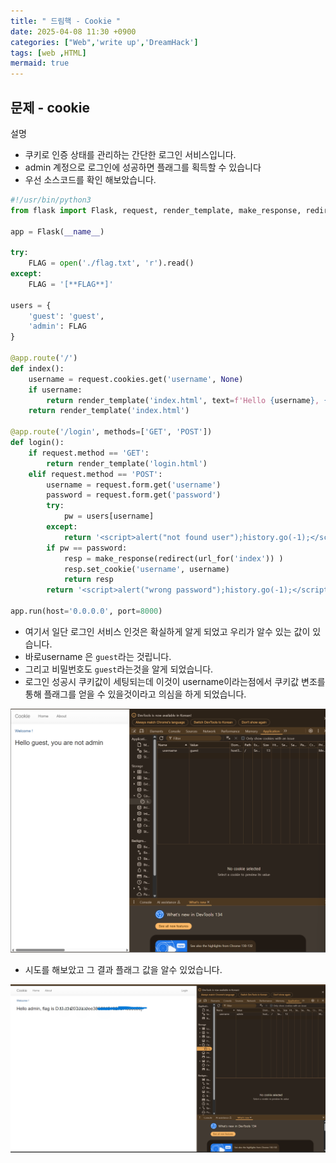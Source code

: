 ```yaml
---
title: " 드림핵 - Cookie "
date: 2025-04-08 11:30 +0900
categories: ["Web",'write up','DreamHack']
tags: [web ,HTML]
mermaid: true
---
```

## 문제 - cookie

설명
- 쿠키로 인증 상태를 관리하는 간단한 로그인 서비스입니다.
- admin 계정으로 로그인에 성공하면 플래그를 획득할 수 있습니다
- 우선 소스코드를 확인 해보았습니다.

```python
#!/usr/bin/python3
from flask import Flask, request, render_template, make_response, redirect, url_for

app = Flask(__name__)

try:
    FLAG = open('./flag.txt', 'r').read()
except:
    FLAG = '[**FLAG**]'

users = {
    'guest': 'guest',
    'admin': FLAG
}

@app.route('/')
def index():
    username = request.cookies.get('username', None)
    if username:
        return render_template('index.html', text=f'Hello {username}, {"flag is " + FLAG if username == "admin" else "you are not admin"}')
    return render_template('index.html')

@app.route('/login', methods=['GET', 'POST'])
def login():
    if request.method == 'GET':
        return render_template('login.html')
    elif request.method == 'POST':
        username = request.form.get('username')
        password = request.form.get('password')
        try:
            pw = users[username]
        except:
            return '<script>alert("not found user");history.go(-1);</script>'
        if pw == password:
            resp = make_response(redirect(url_for('index')) )
            resp.set_cookie('username', username)
            return resp 
        return '<script>alert("wrong password");history.go(-1);</script>'

app.run(host='0.0.0.0', port=8000)

```

- 여기서 일단 로그인 서비스 인것은 확실하게 알게 되었고 우리가 알수 있는 값이 있습니다.
- 바로username 은 `guest`라는 것립니다.
- 그리고 비밀번호도 `guest`라는것을 알게 되었습니다.
- 로그인 성공시 쿠키값이 세팅되는데 이것이 username이라는점에서 쿠키값 변조를 통해 플래그를 얻을 수 있을것이라고 의심을 하게 되었습니다. 

![이미지](https://github.com/secovate200/secovate200.github.io/blob/main/assets/img/dreamhack.png?raw=true)

- 시도를 해보았고 그 결과 플래그 값을 알수 있었습니다.

![flag](https://github.com/secovate200/secovate200.github.io/blob/main/assets/img/2025-04-08flag.png?raw=true)